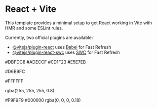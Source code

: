 # React + Vite

This template provides a minimal setup to get React working in Vite with HMR and some ESLint rules.

Currently, two official plugins are available:

- [@vitejs/plugin-react](https://github.com/vitejs/vite-plugin-react/blob/main/packages/plugin-react/README.md) uses [Babel](https://babeljs.io/) for Fast Refresh
- [@vitejs/plugin-react-swc](https://github.com/vitejs/vite-plugin-react-swc) uses [SWC](https://swc.rs/) for Fast Refresh



#DBFDC8
#ADECCF
#0D1F23
#E5E7EB



#D6B9FC






#FFFFFF



rgba(255, 255, 255, 0.8)


#F9F9F9
#000000
rgba(0, 0, 0, 0.18)
